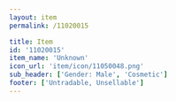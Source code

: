 ```yaml
---
layout: item
permalink: /11020015

title: Item
id: '11020015'
item_name: 'Unknown'
icon_url: 'item/icon/11050048.png'
sub_header: ['Gender: Male', 'Cosmetic']
footer: ['Untradable, Unsellable']
---
```

